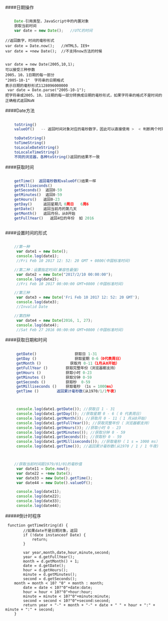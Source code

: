 ####日期操作

```js

    Date-引用类型，JavaScript中的内置对象
    获取当前时间
    var date = new Date();   //UTC的时间
```

    //返回数字，时间的毫秒形式
    var date = Date.now();   //HTML5，IE9+
    var date = +new Date();  //不支持now方法的时候


    var date = new Date(2005,10,1); 
    可以接受三种参数
    2005，10，1日期的每一部分
    "2005-10-1"  字符串的日期格式
    表示日期的毫秒形式1128096000000
     var date = Date.parse("2005-10-1");
    把字符串或2005，10，1日期的每一部分转换成日期的毫秒形式，如果字符串的格式不是时间的正确格式返回NaN


####Date方法

```js
    
    toString()
    valueOf()   -- 返回时间对象对应的毫秒数字，因此可以直接使用 >  < 判断两个时期的大小

    toDateString()
    toTimeString()
    toLocaleDateString()
    toLocaleTimeString()
    不同的浏览器，各种toString()返回的结果不一致

```

####获取时间

```js

    getTime()  返回毫秒数和valueOf()结果一样
    getMilliseconds() 
    getSeconds()  返回0-59
    getMinutes()  返回0-59
    getHours()   返回0-23
    getDay()     返回星期几 0周日   6周6
    getDate()    返回当前月的第几天
    getMonth()   返回月份，从0开始
    getFullYear()   返回4位的年份  如 2016
    
```

####设置时间的形式

```js

    //第一种
     var date1 = new Date();
     console.log(date1);
     //Fri Feb 10 2017 12: 52: 20 GMT + 0800(中国标准时间)

    //第二种：设置指定时间(兼容性最强)
     var date2 = new Date("2017/2/10 00:00:00");
     console.log(date2);
     //Fri Feb 10 2017 00:00:00 GMT+0800 (中国标准时间)

    //第三种
     var date3 = new Date('Fri Feb 10 2017 12: 52: 20 GMT');
     console.log(date3);
     //Invalid Date

    //第四种
     var date4 = new Date(2016, 1, 27);
     console.log(date4);
     //Sat Feb 27 2016 00:00:00 GMT+0800 (中国标准时间)

```
####获取日期和时间

```js
    
     getDate()                 获取日 1-31
     getDay ()                 获取星期 0-6（0代表周日）
     getMonth ()             获取月 0-11（1月从0开始）
     getFullYear ()	       获取完整年份（浏览器都支持）
     getHours ()	       获取小时 0-23
     getMinutes ()	       获取分钟 0-59
     getSeconds ()	       获取秒  0-59
     getMilliseconds ()    获取毫秒 （1s = 1000ms）
     getTime ()	       返回累计毫秒数(从1970/1/1午夜)



     console.log(date1.getDate()); //获取日 1 - 31 
     console.log(date1.getDay()); //获取星期 0 - 6（ 0 代表周日）
     console.log(date1.getMonth()); //获取月 0 - 11（ 1 月从0开始）
     console.log(date1.getFullYear()); //获取完整年份（ 浏览器都支持）
     console.log(date1.getHours()); //获取小时 0 - 23
     console.log(date1.getMinutes()); //获取分钟 0 - 59
     console.log(date1.getSeconds()); //获取秒 0 - 59
     console.log(date1.getMilliseconds()); //获取毫秒（ 1 s = 1000 ms）
     console.log(date1.getTime()); //返回累计毫秒数(从1970 / 1 / 1 午夜)



    //获取当前时间距1979/01/01的毫秒值
     var date11 = Date.now();
     var date22 = +new Date();
     var date33 = new Date().getTime();
     var date44 = new Date().valueOf();

     console.log(date11);
     console.log(date22);
     console.log(date33);
     console.log(date44);

```

#####倒计时程序
    
     function getTimeString(d) {
            //如果date不是日期对象，返回
            if (!date instanceof Date) {
                return;
            }

            var year,month,date,hour,minute,second;
            year = d.getFullYear();
            month = d.getMonth() + 1;
            date = d.getDate();
            hour = d.getHours();
            minute = d.getMinutes();
            second = d.getSeconds();
	    month = month < 10? "0" + month : month;
            date = date < 10?"0"+date:date;
            hour = hour < 10?"0"+hour:hour;
            minute = minute < 10?"0"+minute:minute;
            second = second < 10?"0"+second:second;
            return year + "-" + month + "-" + date + " " + hour + ":" + minute + ":" + second;
        }



